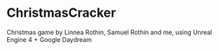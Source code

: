 # ChristmasCracker
Christmas game by Linnea Rothin, Samuel Rothin and me, using Unreal Engine 4 + Google Daydream

